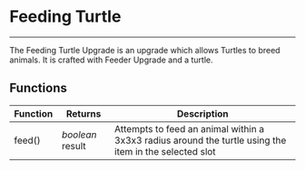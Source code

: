 # Feeding Turtle

---

The Feeding Turtle Upgrade is an upgrade which allows Turtles to breed animals. It is crafted with Feeder Upgrade and a turtle. 

## Functions
| Function | Returns | Description |
|----------|---------|-------------|
|feed()|_boolean_ result|Attempts to feed an animal within a 3x3x3 radius around the turtle using the item in the selected slot|
